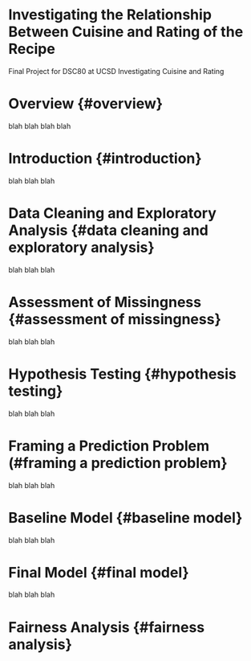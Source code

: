 # Investigating the Relationship Between Cuisine and Rating of the Recipe
Final Project for DSC80 at UCSD
Investigating Cuisine and Rating
# Overview {#overview}
blah blah blah blah

# Introduction {#introduction}
blah blah blah 

# Data Cleaning and Exploratory Analysis {#data cleaning and exploratory analysis}
blah blah blah 

# Assessment of Missingness {#assessment of missingness}
blah blah blah 

# Hypothesis Testing {#hypothesis testing}
blah blah blah

# Framing a Prediction Problem (#framing a prediction problem}
blah blah blah 

# Baseline Model {#baseline model}
blah blah blah

# Final Model {#final model}
blah blah blah

# Fairness Analysis {#fairness analysis}
